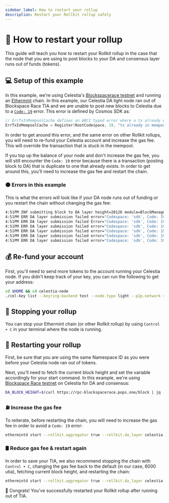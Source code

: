 ```yaml
---
sidebar_label: How to restart your rollup
description: Restart your Rollkit rollup safely
---
```


# 🔄 How to restart your rollup

This guide will teach you how to restart your Rollkit rollup in the case that the node that you are using to post blocks to your DA and consensus layer runs out of funds (tokens).

## 💻 Setup of this example

In this example, we're using Celestia's [Blockspacerace testnet](https://docs.celestia.org/nodes/blockspace-race/) and running an [Ethermint](./ethermint.md) chain. In this example, our Celestia DA light node ran out of Blockspace Race TIA and we are unable to post new blocks to Celestia due to a [`Code: 19`](https://github.com/cosmos/cosmos-sdk/blob/main/types/errors/errors.go#L95) error. This error is defined by Cosmos SDK as:

```go
// ErrTxInMempoolCache defines an ABCI typed error where a tx already exists in the mempool.
ErrTxInMempoolCache = Register(RootCodespace, 19, "tx already in mempool")
```

In order to get around this error, and the same error on other Rollkit rollups, you will need to re-fund your Celestia account and increase the gas fee. This will override the transaction that is stuck in the mempool.

If you top up the balance of your node and don't increase the gas fee, you will still encounter the `Code: 19` error because there is a transaction (posting block to DA) that is duplicate to one that already exists. In order to get around this, you'll need to increase the gas fee and restart the chain.

### 🟠 Errors in this example

This is what the errors will look like if your DA node runs out of funding or you restart the chain without changing the gas fee:

```bash
4:51PM INF submitting block to DA layer height=28126 module=BlockManager
4:51PM ERR DA layer submission failed error="Codespace: 'sdk', Code: 19, Message: " attempt=1 module=BlockManager
4:51PM ERR DA layer submission failed Error="Codespace: 'sdk', Code: 19, Message: " attempt=2 module=BlockManager
4:51PM ERR DA layer submission failed error="Codespace: 'sdk', Code: 19, Message: " attempt=3 module=BlockManager
4:51PM ERR DA layer submission failed error="Codespace: 'sdk', Code: 19, Message: " attempt=4 module=BlockManager
4:51PM ERR DA layer submission failed error="Codespace: 'sdk', Code: 19, Message: " attempt=5 module=BlockManager
4:51PM ERR DA layer submission failed error="Codespace: 'sdk', Code: 19, Message: " attempt=6 module=BlockManager
```

## 💰 Re-fund your account

First, you'll need to send more tokens to the account running your Celestia node. If you didn't keep track of your key, you can run the following to get your address:

```bash
cd $HOME && cd celestia-node
./cel-key list --keyring-backend test --node.type light --p2p.network <network>
```

## 🛑 Stopping your rollup

You can stop your Ethermint chain (or other Rollkit rollup) by using `Control + C` in your terminal where the node is running.

## 🔁 Restarting your rollup

First, be sure that you are using the same Namespace ID as you were before your Celestia node ran out of tokens.

Next, you'll need to fetch the current block height and set the variable accordingly for your start command. In this example, we're using [Blockspace Race testnet](https://docs.celestia.org/nodes/blockspace-race) on Celestia for DA and consensus:

```bash
DA_BLOCK_HEIGHT=$(curl https://rpc-blockspacerace.pops.one/block | jq -r '.result.block.header.height')
```

### ⛽ Increase the gas fee

To reiterate, before restarting the chain, you will need to increase the gas fee in order to avoid a `Code: 19` error:

```bash
ethermintd start --rollkit.aggregator true --rollkit.da_layer celestia --rollkit.da_config='{"base_url":"http://localhost:26659","timeout":60000000000,"gas_limit":6000000,"fee":6900}' --rollkit.namespace_id 8BE3175CBF305BC2 --rollkit.da_start_height $DA_BLOCK_HEIGHT
```

### 🛢️ Reduce gas fee & restart again

In order to save your TIA, we also recommend stopping the chain with `Control + C`, changing the gas fee back to the default (in our case, 6000 utia), fetching current block height, and restarting the chain:

```bash
ethermintd start --rollkit.aggregator true --rollkit.da_layer celestia --rollkit.da_config='{"base_url":"http://localhost:26659","timeout":60000000000,"gas_limit":6000000,"fee":6000000}' --rollkit.namespace_id 8BE3175CBF305BC2 --rollkit.da_start_height $DA_BLOCK_HEIGHT
```

🎊 Congrats! You've successfully restarted your Rollkit rollup after running out of TIA.
